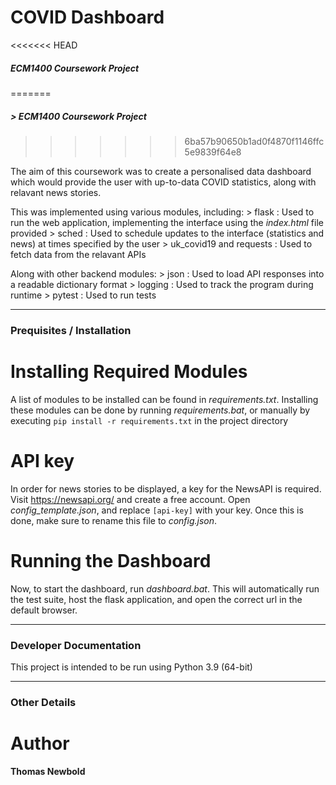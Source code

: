 # COVID Dashboard
<<<<<<< HEAD

##### ECM1400 Coursework Project
=======
#####      > ECM1400 Coursework Project
>>>>>>> 6ba57b90650b1ad0f4870f1146ffc5e9839f64e8

The aim of this coursework was to create a personalised data dashboard which would provide the user with up-to-data COVID statistics, along with relavant news stories.

This was implemented using various modules, including:
	> flask : Used to run the web application, implementing the interface using the *index.html* file provided
	> sched : Used to schedule updates to the interface (statistics and news) at times specified by the user
	> uk_covid19 and requests : Used to fetch data from the relavant APIs

Along with other backend modules:
	> json : Used to load API responses into a readable dictionary format
	> logging : Used to track the program during runtime
	> pytest : Used to run tests

---

### Prequisites / Installation

# Installing Required Modules

A list of modules to be installed can be found in *requirements.txt*. Installing these modules can be done by running *requirements.bat*, or manually by executing `pip install -r requirements.txt` in the project directory

# API key

In order for news stories to be displayed, a key for the NewsAPI is required.
Visit https://newsapi.org/ and create a free account. Open *config_template.json*, and replace `[api-key]` with your key. Once this is done, make sure to rename this file to *config.json*.

# Running the Dashboard

Now, to start the dashboard, run *dashboard.bat*. This will automatically run the test suite, host the flask application, and open the correct url in the default browser.

---

### Developer Documentation

This project is intended to be run using Python 3.9 (64-bit)

---

### Other Details

# Author

**Thomas Newbold**
